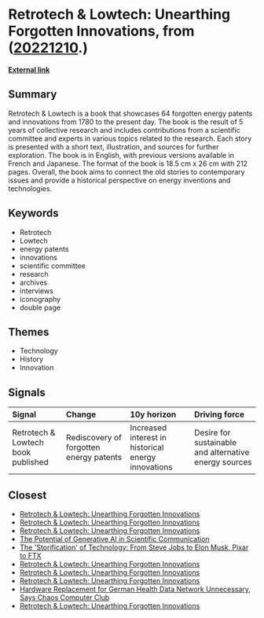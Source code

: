 # __Retrotech & Lowtech: Unearthing Forgotten Innovations__, from ([20221210](https://kghosh.substack.com/p/20221210).)

__[External link](https://paleo-energetique.org/retrotech-and-lowtech/)__



## Summary

Retrotech & Lowtech is a book that showcases 64 forgotten energy patents and innovations from 1780 to the present day. The book is the result of 5 years of collective research and includes contributions from a scientific committee and experts in various topics related to the research. Each story is presented with a short text, illustration, and sources for further exploration. The book is in English, with previous versions available in French and Japanese. The format of the book is 18.5 cm x 26 cm with 212 pages. Overall, the book aims to connect the old stories to contemporary issues and provide a historical perspective on energy inventions and technologies.

## Keywords

* Retrotech
* Lowtech
* energy patents
* innovations
* scientific committee
* research
* archives
* interviews
* iconography
* double page

## Themes

* Technology
* History
* Innovation

## Signals

| Signal                             | Change                                  | 10y horizon                                         | Driving force                                         |
|:-----------------------------------|:----------------------------------------|:----------------------------------------------------|:------------------------------------------------------|
| Retrotech & Lowtech book published | Rediscovery of forgotten energy patents | Increased interest in historical energy innovations | Desire for sustainable and alternative energy sources |

## Closest

* [Retrotech & Lowtech: Unearthing Forgotten Innovations](0dcbcf05d80ad87759f9567b2ed11263)
* [Retrotech & Lowtech: Unearthing Forgotten Innovations](0dcbcf05d80ad87759f9567b2ed11263)
* [Retrotech & Lowtech: Unearthing Forgotten Innovations](0dcbcf05d80ad87759f9567b2ed11263)
* [The Potential of Generative AI in Scientific Communication](60f3a64993d5e355561c59e5d641bec9)
* [The 'Storification' of Technology: From Steve Jobs to Elon Musk, Pixar to FTX](88e3e65091dc7c588417ee6ce1442256)
* [Retrotech & Lowtech: Unearthing Forgotten Innovations](0dcbcf05d80ad87759f9567b2ed11263)
* [Retrotech & Lowtech: Unearthing Forgotten Innovations](0dcbcf05d80ad87759f9567b2ed11263)
* [Retrotech & Lowtech: Unearthing Forgotten Innovations](0dcbcf05d80ad87759f9567b2ed11263)
* [Hardware Replacement for German Health Data Network Unnecessary, Says Chaos Computer Club](da08e20881548c71478cec75549ec48c)
* [Retrotech & Lowtech: Unearthing Forgotten Innovations](0dcbcf05d80ad87759f9567b2ed11263)